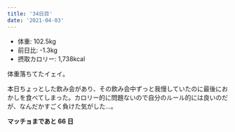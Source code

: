 ```yaml
---
title: '34日目'
date: '2021-04-03'
---
```


- 体重: 102.5kg
- 前日比: -1.3kg
- 摂取カロリー: 1,738kcal

体重落ちてたイェイ。

本日ちょっとした飲み会があり、その飲み会中ずっと我慢していたのに最後におかしを食べてしまった。カロリー的に問題ないので自分のルール的には良いのだが、なんだかすごく負けた気がした…。

**マッチョまであと 66 日**
